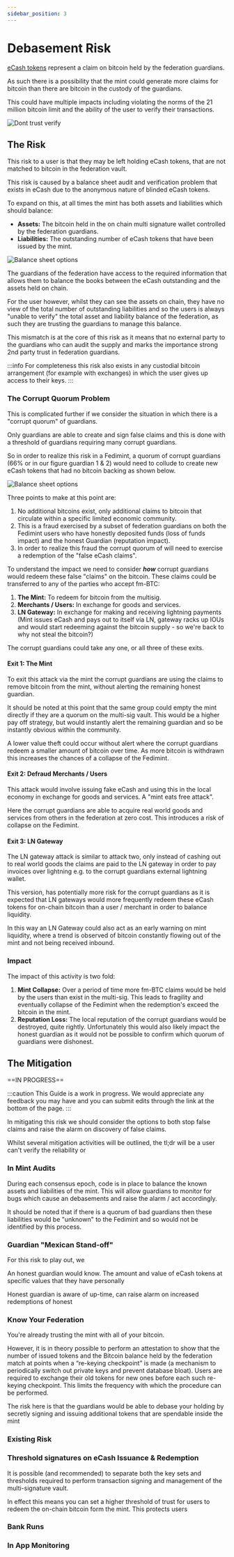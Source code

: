 ```yaml
---
sidebar_position: 3
---
```


# Debasement Risk

[eCash tokens](/docs/CommonTerms/eCashToken) represent a claim on bitcoin held by the federation guardians.

As such there is a possibility that the mint could generate more claims for bitcoin than there are bitcoin in the custody of the guardians. 

This could have multiple impacts including violating the norms of the 21 million bitcoin limit and the ability of the user to verify their transactions. 

![Dont trust verify](/img/raw-figures/fm-donttrust-verify.excalidraw.png)


## The Risk

This risk to a user is that they may be left holding eCash tokens, that are not matched to bitcoin in the federation vault.  

This risk is caused by a balance sheet audit and verification problem that exists in eCash due to the anonymous nature of blinded eCash tokens. 

To expand on this, at all times the mint has both assets and liabilities which should balance:

- **Assets:** The bitcoin held in the on chain multi signature wallet controlled by the federation guardians. 
- **Liabilities:** The outstanding number of eCash tokens that have been issued by the mint.  

![Balance sheet options](/img/raw-figures/fm-debasement-balance-combined.png)

The guardians of the federation have access to the required information that allows them to balance the books between the eCash outstanding and the assets held on chain. 

For the user however, whilst they can see the assets on chain, they have no view of the total number of outstanding liabilities and so the users is always "unable to verify" the total asset and liability balance of the federation, as such they are trusting the guardians to manage this balance. 

This mismatch is at the core of this risk as it means that no external party to the guardians who can audit the supply and marks the importance strong 2nd party trust in federation guardians.

:::info
For completeness this risk also exists in any custodial bitcoin arrangement (for example with exchanges) in which the user gives up access to their keys.
:::

### The Corrupt Quorum Problem

This is complicated further if we consider the situation in which there is a "corrupt quorum" of guardians.

Only guardians are able to create and sign false claims and this is done with a threshold of guardians requiring many corrupt guardians. 

So in order to realize this risk in a Fedimint, a quorum of corrupt guardians (66% or in our figure guardian 1 & 2) would need to collude to create new eCash tokens that had no bitcoin backing as shown below.

![Balance sheet options](/img/raw-figures/fm-debasement-corrupt.png)

Three points to make at this point are:

1. No additional bitcoins exist, only additional claims to bitcoin that circulate within a specific limited economic community. 
2. This is a fraud exercised by a subset of federation guardians on both the Fedimint users who have honestly deposited funds (loss of funds impact) and the honest Guardian (reputation impact). 
4. In order to realize this fraud the corrupt quorum of will need to exercise a redemption of the "false eCash claims".

To understand the impact we need to consider ***how*** corrupt guardians would redeem these false "claims" on the bitcoin.  These claims could be transferred to any of the parties who accept fm-BTC:

1. **The Mint:** To redeem for bitcoin from the multisig. 
2. **Merchants / Users:** In exchange for goods and services.
3. **LN Gateway:** In exchange for making and receiving lightning payments (Mint issues eCash and pays out to itself via LN, gateway racks up IOUs and would start redeeming against the bitcoin supply - so we're back to why not steal the bitcoin?)

The corrupt guardians could take any one, or all three of these exits. 

#### Exit 1: The Mint

To exit this attack via the mint the corrupt guardians are using the claims to remove bitcoin from the mint, without alerting the remaining honest guardian.

It should be noted at this point that the same group could empty the mint directly if they are a quorum on the multi-sig vault. This would be a higher pay off strategy, but would instantly alert the remaining guardian and so be instantly obvious within the community. 

A lower value theft could occur without alert where the corrupt guardians redeem a smaller amount of bitcoin over time. As more bitcoin is withdrawn this increases the chances of a collapse of the Fedimint. 

#### Exit 2: Defraud Merchants / Users  

This attack would involve issuing fake eCash and using this in the local economy in exchange for goods and services.  A "mint eats free attack". 

Here the corrupt guardians are able to acquire real world goods and services from others in the federation at zero cost. This introduces a risk of collapse on the Fedimint. 

#### Exit 3: LN Gateway

The LN gateway attack is similar to attack two, only instead of cashing out to real world goods the claims are paid to the LN gateway in order to pay invoices over lightning e.g. to the corrupt guardians external lightning wallet. 

This version, has potentially more risk for the corrupt guardians as it is expected that LN gateways would more frequently redeem these eCash tokens for on-chain bitcoin than a user / merchant in order to balance liquidity.

In this way an LN Gateway could also act as an early warning on mint liquidity, where a trend is observed of bitcoin constantly flowing out of the mint and not being received inbound.

### Impact

The impact of this activity is two fold:

1. **Mint Collapse:** Over a period of time more fm-BTC claims would be held by the users than exist in the multi-sig. This leads to fragility and eventually collapse of the Fedimint when the redemption's exceed the bitcoin in the mint. 
2. **Reputation Loss:** The local reputation of the corrupt guardians would be destroyed, quite rightly. Unfortunately this would also likely impact the honest guardian as it would not be possible to confirm which quorum of guardians were dishonest. 

## The Mitigation 

==IN PROGRESS==

:::caution
This Guide is a work in progress.  We would appreciate any feedback you may have and you can submit edits through the link at the bottom of the page.
:::

In mitigating this risk we should consider the options to both stop false claims and raise the alarm on discovery of false claims. 

Whilst several mitigation activities will be outlined, the tl;dr will be a user can't verify the reliability or 

### In Mint Audits

During each consensus epoch, code is in place to balance the known assets and liabilities of the mint. This will allow guardians to monitor for bugs which cause an debasements and raise the alarm / act accordingly. 

It should be noted that if there is a quorum of bad guardians then these liabilities would be "unknown" to the Fedimint and so would not be identified by this process. 

### Guardian "Mexican Stand-off"

For this risk to play out, we 

An honest guardian would know. The amount and value of eCash tokens at specific values that they have personally 

Honest guardian is aware of up-time, can raise alarm on increased redemptions of honest 

### Know Your Federation 

You're already trusting the mint with all of your bitcoin. 

However, it is in theory possible to perform an attestation to show that the number of issued tokens and the Bitcoin balance held by the federation match at points when a “re-keying checkpoint” is made (a mechanism to periodically switch out private keys and prevent database bloat). Users are required to exchange their old tokens for new ones before each such re-keying checkpoint. This limits the frequency with which the procedure can be performed.

The risk here is that the guardians would be able to debase your holding by secretly signing and issuing additional tokens that are spendable inside the mint

### Existing Risk

### Threshold signatures on eCash Issuance & Redemption

It is possible (and recommended) to separate both the key sets and thresholds required to perform transaction signing and management of the multi-signature vault.  

In effect this means you can set a higher threshold of trust for users to redeem the on-chain bitcoin form the mint. This protects users 

### Bank Runs

### In App Monitoring